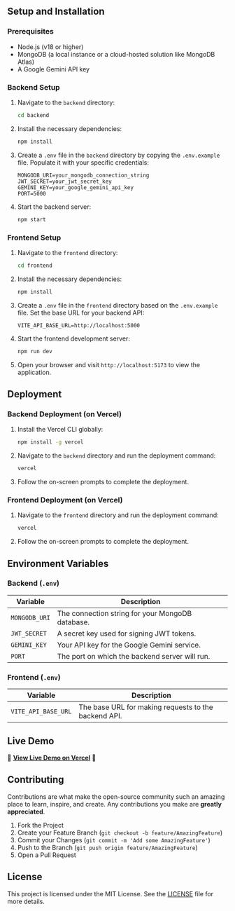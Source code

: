 
## Setup and Installation

### Prerequisites

-   Node.js (v18 or higher)
-   MongoDB (a local instance or a cloud-hosted solution like MongoDB Atlas)
-   A Google Gemini API key

### Backend Setup

1.  Navigate to the `backend` directory:
    ```bash
    cd backend
    ```

2.  Install the necessary dependencies:
    ```bash
    npm install
    ```

3.  Create a `.env` file in the `backend` directory by copying the `.env.example` file. Populate it with your specific credentials:
    ```
    MONGODB_URI=your_mongodb_connection_string
    JWT_SECRET=your_jwt_secret_key
    GEMINI_KEY=your_google_gemini_api_key
    PORT=5000
    ```

4.  Start the backend server:
    ```bash
    npm start
    ```

### Frontend Setup

1.  Navigate to the `frontend` directory:
    ```bash
    cd frontend
    ```

2.  Install the necessary dependencies:
    ```bash
    npm install
    ```

3.  Create a `.env` file in the `frontend` directory based on the `.env.example` file. Set the base URL for your backend API:
    ```
    VITE_API_BASE_URL=http://localhost:5000
    ```

4.  Start the frontend development server:
    ```bash
    npm run dev
    ```

5.  Open your browser and visit `http://localhost:5173` to view the application.

## Deployment

### Backend Deployment (on Vercel)

1.  Install the Vercel CLI globally:
    ```bash
    npm install -g vercel
    ```

2.  Navigate to the `backend` directory and run the deployment command:
    ```bash
    vercel
    ```

3.  Follow the on-screen prompts to complete the deployment.

### Frontend Deployment (on Vercel)

1.  Navigate to the `frontend` directory and run the deployment command:
    ```bash
    vercel
    ```

2.  Follow the on-screen prompts to complete the deployment.

## Environment Variables

### Backend (`.env`)

| Variable      | Description                               |
| ------------- | ----------------------------------------- |
| `MONGODB_URI` | The connection string for your MongoDB database. |
| `JWT_SECRET`  | A secret key used for signing JWT tokens. |
| `GEMINI_KEY`  | Your API key for the Google Gemini service. |
| `PORT`        | The port on which the backend server will run. |

### Frontend (`.env`)

| Variable            | Description                                  |
| ------------------- | -------------------------------------------- |
| `VITE_API_BASE_URL` | The base URL for making requests to the backend API. |

## Live Demo

🚀 **[View Live Demo on Vercel](https://willgenerator.vercel.app/)** 🚀

## Contributing

Contributions are what make the open-source community such an amazing place to learn, inspire, and create. Any contributions you make are **greatly appreciated**.

1.  Fork the Project
2.  Create your Feature Branch (`git checkout -b feature/AmazingFeature`)
3.  Commit your Changes (`git commit -m 'Add some AmazingFeature'`)
4.  Push to the Branch (`git push origin feature/AmazingFeature`)
5.  Open a Pull Request

## License

This project is licensed under the MIT License. See the [LICENSE](LICENSE) file for more details.
